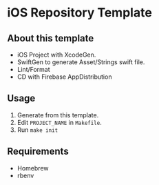 # iOS Repository Template
## About this template
- iOS Project with XcodeGen.
- SwiftGen to generate Asset/Strings swift file.
- Lint/Format
- CD with Firebase AppDistribution

## Usage
1. Generate from this template.
2. Edit `PROJECT_NAME` in `Makefile`.
3. Run `make init`

## Requirements
- Homebrew
- rbenv
